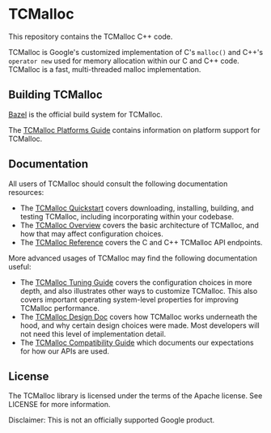 # TCMalloc 
 
This repository contains the TCMalloc C++ code. 
 
TCMalloc is Google's customized implementation of C's `malloc()` and C++'s 
`operator new` used for memory allocation within our C and C++ code. TCMalloc is 
a fast, multi-threaded malloc implementation. 
 
## Building TCMalloc 
 
[Bazel](https://bazel.build) is the official build system for TCMalloc. 
 
The [TCMalloc Platforms Guide](docs/platforms.md) contains information on 
platform support for TCMalloc. 
 
## Documentation 
 
All users of TCMalloc should consult the following documentation resources: 
 
* The [TCMalloc Quickstart](docs/quickstart.md) covers downloading, installing, 
  building, and testing TCMalloc, including incorporating within your codebase. 
* The [TCMalloc Overview](docs/overview.md) covers the basic architecture of 
  TCMalloc, and how that may affect configuration choices. 
* The [TCMalloc Reference](docs/reference.md) covers the C and C++ TCMalloc API 
  endpoints. 
 
More advanced usages of TCMalloc may find the following documentation useful: 
 
* The [TCMalloc Tuning Guide](docs/tuning.md) covers the configuration choices 
  in more depth, and also illustrates other ways to customize TCMalloc.  This 
  also covers important operating system-level properties for improving TCMalloc 
  performance. 
* The [TCMalloc Design Doc](docs/design.md) covers how TCMalloc works 
  underneath the hood, and why certain design choices were made. Most developers 
  will not need this level of implementation detail. 
* The [TCMalloc Compatibility Guide](docs/compatibility.md) which documents our 
  expectations for how our APIs are used. 
 
## License 
 
The TCMalloc library is licensed under the terms of the Apache 
license. See LICENSE for more information. 
 
Disclaimer: This is not an officially supported Google product. 
